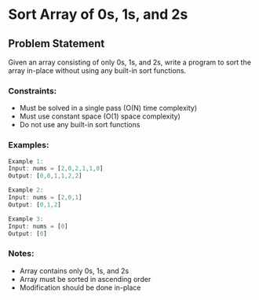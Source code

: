 # Sort Array of 0s, 1s, and 2s

## Problem Statement

Given an array consisting of only 0s, 1s, and 2s, write a program to sort the array in-place without using any built-in sort functions.

### Constraints:
- Must be solved in a single pass (O(N) time complexity)
- Must use constant space (O(1) space complexity)
- Do not use any built-in sort functions

### Examples:

```javascript
Example 1:
Input: nums = [2,0,2,1,1,0]
Output: [0,0,1,1,2,2]

Example 2:
Input: nums = [2,0,1]
Output: [0,1,2]

Example 3:
Input: nums = [0]
Output: [0]
```

### Notes:
- Array contains only 0s, 1s, and 2s
- Array must be sorted in ascending order
- Modification should be done in-place